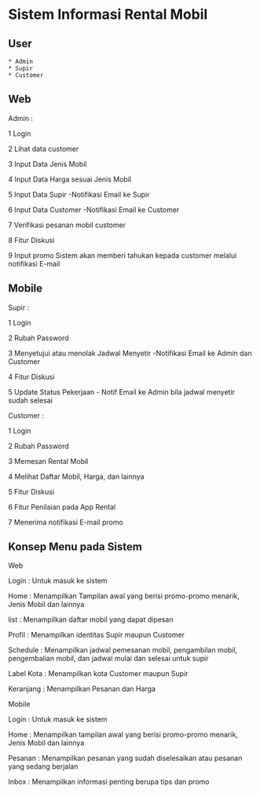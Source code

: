  # Sistem Informasi Rental Mobil

 ## User
    * Admin
    * Supir
    * Customer


## Web

   Admin :

   1 Login

   2 Lihat data customer

   3 Input Data Jenis Mobil

   4 Input Data Harga sesuai Jenis Mobil

   5 Input Data Supir
      -Notifikasi Email ke Supir

   6 Input Data Customer
      -Notifikasi Email ke Customer
      
   7 Verifikasi pesanan mobil customer

   8 Fitur Diskusi

   9 Input promo 
      Sistem akan memberi tahukan kepada customer melalui notifikasi E-mail
   

## Mobile

   Supir :

   1 Login

   2 Rubah Password

   3 Menyetujui atau menolak Jadwal Menyetir
      -Notifikasi Email ke Admin dan Customer

   4 Fitur Diskusi

   5 Update Status Pekerjaan
      - Notif Email ke Admin bila jadwal menyetir sudah selesai


   Customer :

   1 Login

   2 Rubah Password

   3 Memesan Rental Mobil 

   4 Melihat Daftar Mobil, Harga, dan lainnya

   5 Fitur Diskusi

   6 Fitur Penilaian pada App Rental

   7 Menerima notifikasi E-mail promo 

## Konsep Menu pada Sistem 

   Web

   Login      : Untuk masuk ke sistem

   Home       : Menampilkan Tampilan awal yang berisi promo-promo menarik, Jenis Mobil dan lainnya

   list       : Menampilkan daftar mobil yang dapat dipesan

   Profil     : Menampilkan identitas Supir maupun Customer

   Schedule   : Menampilkan jadwal pemesanan mobil, pengambilan mobil, pengembalian mobil, dan jadwal mulai dan              selesai untuk supir

   Label Kota : Menampilkan kota Customer maupun Supir

   Keranjang  : Menampilkan Pesanan dan Harga


   Mobile

   Login      : Untuk masuk ke sistem

   Home       : Menampilkan tampilan awal yang berisi promo-promo menarik, Jenis Mobil dan lainnya

   Pesanan    : Menampilkan pesanan yang sudah diselesaikan atau pesanan yang sedang berjalan

   Inbox      : Menampilkan informasi penting berupa tips dan promo

   

   